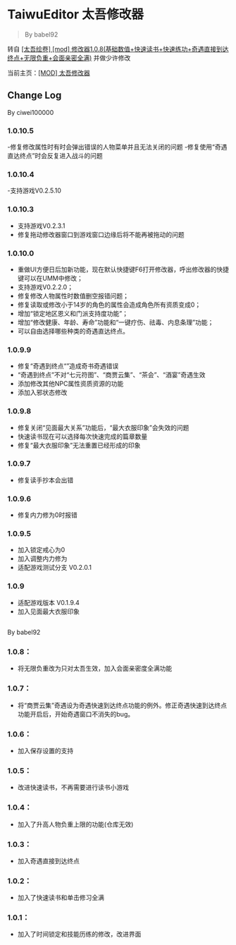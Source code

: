 # TaiwuEditor 太吾修改器
> By babel92

转自 [[太吾绘卷] [mod] 修改器1.0.8(基础数值+快速读书+快速练功+奇遇直接到达终点+无限负重+会面亲密全满)](https://bbs.nga.cn/read.php?tid=15234286&rand=514) 并做少许修改

当前主页：[[MOD] 太吾修改器](https://nga.178.com/read.php?tid=17443101)


## Change Log
By ciwei100000
### 1.0.10.5
-修复修改属性时有时会弹出错误的人物菜单并且无法关闭的问题
-修复使用“奇遇直达终点”时会反复进入战斗的问题
### 1.0.10.4
-支持游戏V0.2.5.10
### 1.0.10.3
- 支持游戏V0.2.3.1
- 修复拖动修改器窗口到游戏窗口边缘后将不能再被拖动的问题
### 1.0.10.0
- 重做UI方便日后加新功能，现在默认快捷键F6打开修改器，呼出修改器的快捷键可以在UMM中修改；
- 支持游戏V0.2.2.0；
- 修复修改人物属性时数值删空报错问题；
- 修复读取或修改小于14岁的角色的属性会造成角色所有资质变成0；
- 增加“锁定地区恩义和门派支持度功能”；
- 增加“修改健康、年龄、寿命”功能和“一键疗伤、祛毒、内息条理”功能；
- 可以自由选择哪些种类的奇遇直达终点。
### 1.0.9.9
- 修复“奇遇到终点“”造成奇书奇遇错误
- “奇遇到终点”不对“七元符图”、“商贾云集”、“茶会”、“酒宴”奇遇生效
- 添加修改其他NPC属性资质资源的功能
- 添加入邪状态修改
### 1.0.9.8
- 修复关闭“见面最大关系”功能后，“最大衣服印象”会失效的问题
- 快速读书现在可以选择每次快速完成的篇章数量
- 修复“最大衣服印象”无法重置已经形成的印象
### 1.0.9.7 
- 修复读手抄本会出错
### 1.0.9.6
- 修复内力修为0时报错
### 1.0.9.5
- 加入锁定戒心为0
- 加入调整内力修为
- 适配游戏测试分支 V0.2.0.1
### 1.0.9
- 适配游戏版本 V0.1.9.4
- 加入见面最大衣服印象
## 
By babel92
### 1.0.8：
- 将无限负重改为只对太吾生效，加入会面亲密度全满功能
### 1.0.7：
- 将“商贾云集”奇遇设为奇遇快速到达终点功能的例外。修正奇遇快速到达终点功能开启后，开始奇遇窗口不消失的bug。
### 1.0.6：
- 加入保存设置的支持
### 1.0.5：
- 改进快速读书，不再需要进行读书小游戏
### 1.0.4：
- 加入了升高人物负重上限的功能(仓库无效)
### 1.0.3：
- 加入奇遇直接到达终点
### 1.0.2：
- 加入了快速读书和单击修习全满
### 1.0.1：
- 加入了时间锁定和技能历练的修改，改进界面
